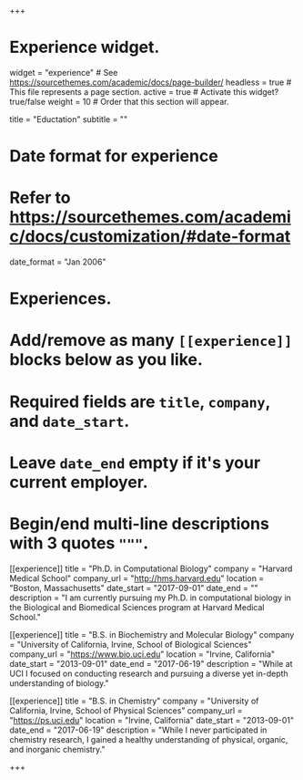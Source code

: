 +++
# Experience widget.
widget = "experience"  # See https://sourcethemes.com/academic/docs/page-builder/
headless = true  # This file represents a page section.
active = true  # Activate this widget? true/false
weight = 10  # Order that this section will appear.

title = "Eductation"
subtitle = ""

# Date format for experience
#   Refer to https://sourcethemes.com/academic/docs/customization/#date-format
date_format = "Jan 2006"

# Experiences.
#   Add/remove as many `[[experience]]` blocks below as you like.
#   Required fields are `title`, `company`, and `date_start`.
#   Leave `date_end` empty if it's your current employer.
#   Begin/end multi-line descriptions with 3 quotes `"""`.

[[experience]]
  title = "Ph.D. in Computational Biology"
  company = "Harvard Medical School"
  company_url = "http://hms.harvard.edu"
  location = "Boston, Massachusetts"
  date_start = "2017-09-01"
  date_end = ""
  description = "I am currently pursuing my Ph.D. in computational biology in the Biological and Biomedical Sciences program at Harvard Medical School."

[[experience]]
  title = "B.S. in Biochemistry and Molecular Biology"
  company = "University of California, Irvine, School of Biological Sciences"
  company_url = "https://www.bio.uci.edu"
  location = "Irvine, California"
  date_start = "2013-09-01"
  date_end = "2017-06-19"
  description = "While at UCI I focused on conducting research and pursuing a diverse yet in-depth understanding of biology."
  
[[experience]]
  title = "B.S. in Chemistry"
  company = "University of California, Irvine, School of Physical Sciences"
  company_url = "https://ps.uci.edu"
  location = "Irvine, California"
  date_start = "2013-09-01"
  date_end = "2017-06-19"
  description = "While I never participated in chemistry research, I gained a healthy understanding of physical, organic, and inorganic chemistry."

+++
